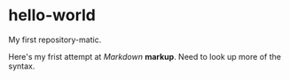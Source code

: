 # hello-world
My first repository-matic.

Here's my frist attempt at *Markdown* **markup**. Need to look up more of the syntax.
